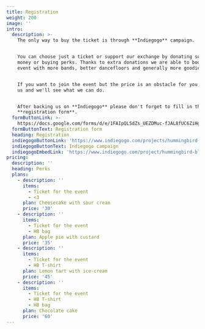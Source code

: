 ```yaml
---
title: Registration
weight: 200
image: ''
intro:
  description: >-
    The only way to buy the ticket is through **Indiegogo** campaign.


    You can choose just a ticket or support our exchange by donating some more
    money or buying perks. Thanks to extra donations we are able to boost up our
    event with more bands, better dancefloors and generally more goodies.


    If you want to join the event but the price is an obstacle for you, contact
    us and we'll see what we can do.


    After backing us on **Indiegogo** please don't forget to fill in the
    **registration form**.
  formButtonLink: >-
    https://docs.google.com/forms/d/e/1FAIpQLSdZs_UEZDMuc-fJAL8fUC6ZiHghly0fDCa0BeNJUql7yy9rNQ/viewform
  formButtonText: Registration form
  heading: Registration
  indiegogoButtonLink: 'https://www.indiegogo.com/projects/hummingbird-blues-2017-dance'
  indiegogoButtonText: Indiegogo campaign
  indiegogoEmbedLink: 'https://www.indiegogo.com/project/hummingbird-blues-2017-dance/embedded'
pricing:
  description: ''
  heading: Perks
  plans:
    - description: ''
      items:
        - Ticket for the event
        - <3
      plan: Cheesecake with sour cream
      price: '30'
    - description: ''
      items:
        - Ticket for the event
        - HB bag
      plan: Apple pie with custard
      price: '35'
    - description: ''
      items:
        - Ticket for the event
        - HB T-shirt
      plan: Lemon tart with ice-cream
      price: '45'
    - description: ''
      items:
        - Ticket for the event
        - HB T-shirt
        - HB bag
      plan: Chocolate cake
      price: '60'
---
```


